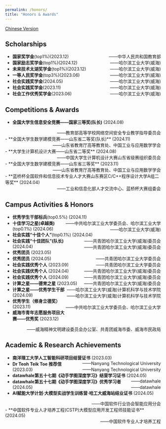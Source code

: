 ```yaml
---
permalink: /honors/
title: "Honors & Awards"
---
```

[Chinese Version](/honors_zh) 

## Scholarships
- **国家奖学金**(top1%)(2023.12)<span style="float:right;">——中华人民共和国教育部</span>
- **国家励志奖学金**(top1%)(2024.12)<span style="float:right;">——哈尔滨工业大学(威海)</span>
- **未来技术太湖奖学金**(top1%)(2023.12)<span style="float:right;">——哈尔滨工业大学(威海)</span>
- **一等人民奖学金**(top3%)(2023.06)<span style="float:right;">——哈尔滨工业大学(威海)</span>
- **社会实践奖学金**(2024.05)<span style="float:right;">——哈尔滨工业大学(威海)</span>
- **社会实践奖学金**(2023.11)<span style="float:right;">——哈尔滨工业大学(威海)</span>
- **社会工作优秀奖学金**(2023.06)<span style="float:right;">——哈尔滨工业大学(威海)</span>

## Competitions & Awards
- **全国大学生信息安全竞赛——国家三等奖(队长)** (2024.08)
<div style="text-align:right;">——教育部高等学校网络空间安全专业教学指导委员会</div>
- **全国大学生数学建模竞赛——山东省二等奖(队长)** (2024.11)
<div style="text-align:right;">——山东省教育厅高等教育处、中国工业与应用数学学会</div>
- **大学生计算机设计大赛——山东省二等奖** (2024.08) 
<div style="text-align:right;">——中国大学生计算机设计大赛山东省级赛组织委员会</div>
- **全国大学生数学建模竞赛——山东省三等奖** (2023.11)
<div style="text-align:right;">——山东省教育厅高等教育处、中国工业与应用数学学会</div>
- **蓝桥杯全国软件和信息技术专业人才大赛山东赛区C/C++程序设计大学A组二等奖** (2024.04) 
<div style="text-align:right;">——工业和信息化部人才交流中心、蓝桥杯大赛组委会</div>

## Campus Activities & Honors
- **优秀学生干部标兵**(top0.5%) (2024.11)<span style="float:right;"> ——中共哈尔滨工业大学委员会、哈尔滨工业大学</span>
- **十佳学习之星(卓越类)**(top0.1%) (2024.06) <span style="float:right;">——哈尔滨工业大学(威海)</span>
- **社会实践“十佳个人”**(top0.1%) (2024.04)<span style="float:right;"> ——共青团哈尔滨工业大学(威海)委员会</span>
- **社会实践“十佳团队”(队长)** (2024.04) <span style="float:right;">——共青团哈尔滨工业大学(威海)委员会</span>
- **优秀团员** (2023.05)<span style="float:right;"> ——共青团哈尔滨工业大学委员会</span>
- **优秀团员** (2024.05)<span style="float:right;"> ——共青团哈尔滨工业大学委员会</span>
- **社会实践优秀个人** (2023.09)<span style="float:right;">——共青团哈尔滨工业大学(威海)委员会</span>
- **社会实践优秀个人** (2024.04) <span style="float:right;">——共青团哈尔滨工业大学(威海)委员会</span>
- **社会实践优秀个人** (2024.09)<span style="float:right;">——共青团哈尔滨工业大学(威海)委员会</span>
- **计算之星——德育之星** (2023.05) <span style="float:right;">——哈尔滨工业大学(威海)计算机科学与技术学院</span>
- **计算之星——优秀学生干部** (2024.09)<span style="float:right;">——哈尔滨工业大学(威海)计算机科学与技术学院</span>
- **优秀学生（修身立德奖）** (2023.11) <span style="float:right;">——中共哈尔滨工业大学委员会、哈尔滨工业大学</span>
- **威海市青年志愿服务项目大赛——优秀奖** (2023.12)
<div style="text-align:right;">——威海精神文明建设委员会办公室、共青团威海市委、威海市民政局</div>

## Academic & Research Achievements
- **南洋理工大学人工智能科研项目结营证书** (2023.03) <span style="float:right;">——Nanyang Technological University</span>
- **Dr Teoh Teik Toe 推荐信** (2023.03)<span style="float:right;">——Nanyang Technological University</span>
- **datawhale第五十七期《动手学图深度学习》结营学习证书** (2024.05)<span style="float:right;"> ——datawhale</span>
- **datawhale第五十七期《动手学图深度学习》优秀学习者** (2024.05)<span style="float:right;"> ——datawhale</span>
- **AI赋能大学计划·大模型实战学生训练营·哈工大威海站结业证书** (2024.05)
<div style="text-align:right;">——中国软件行业协会智能应用分会</div>
- **中国软件专业人才培养工程(CSTP)大模型应用开发工程师技能证书** (2024.05)
<div style="text-align:right;">——中国软件专业人才培养工程</div>

